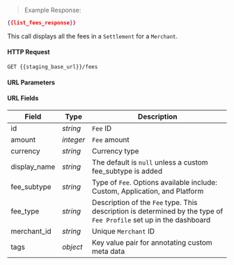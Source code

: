 > Example Response:

```json
{{list_fees_response}}
```

This call displays all the fees in a `Settlement` for a `Merchant`. 

#### HTTP Request

`GET {{staging_base_url}}/fees`


#### URL Parameters

#### URL Fields
Field | Type | Description
----- | ---- | -----------
id | *string*    | `Fee` ID
amount | *integer* | `Fee` amount
currency | *string* | Currency type
display_name | *string* | The default is `null` unless a custom fee_subtype is added
fee_subtype | *string* | Type of `Fee`. Options available include: Custom, Application, and Platform
fee_type | *string* | Description of the `Fee` type. This description is determined by the type of `Fee Profile` set up in the dashboard
merchant_id | *string* | Unique `Merchant` ID
tags  | *object* | Key value pair for annotating custom meta data
